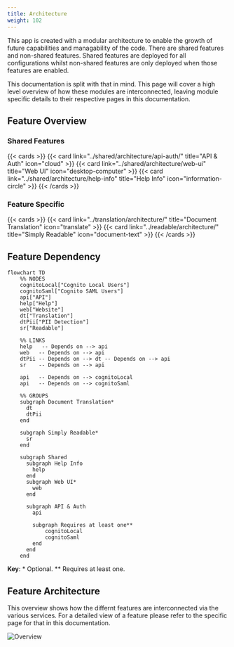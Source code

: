 ```yaml
---
title: Architecture
weight: 102
---
```


<!--
Copyright Amazon.com, Inc. or its affiliates. All Rights Reserved.
SPDX-License-Identifier: MIT-0
-->

This app is created with a modular architecture to enable the growth of future capabilities and managability of the code. There are shared features and non-shared features. Shared features are deployed for all configurations whilst non-shared features are only deployed when those features are enabled. 

This documentation is split with that in mind. This page will cover a high level overview of how these modules are interconnected, leaving module specific details to their respective pages in this documentation.

## Feature Overview

### Shared Features
{{< cards >}}
  {{< card link="../shared/architecture/api-auth/" title="API & Auth" icon="cloud" >}}
  {{< card link="../shared/architecture/web-ui" title="Web UI" icon="desktop-computer" >}}
  {{< card link="../shared/architecture/help-info" title="Help Info" icon="information-circle" >}}
{{< /cards >}}


### Feature Specific
{{< cards >}}
  {{< card link="../translation/architecture/" title="Document Translation" icon="translate" >}}
  {{< card link="../readable/architecture/" title="Simply Readable" icon="document-text" >}}
{{< /cards >}}

## Feature Dependency 

```mermaid
flowchart TD
    %% NODES
    cognitoLocal["Cognito Local Users"]
    cognitoSaml["Cognito SAML Users"]
    api["API"]
    help["Help"]
    web["Website"]
    dt["Translation"]
    dtPii["PII Detection"]
    sr["Readable"]

    %% LINKS
    help   -- Depends on --> api
    web   -- Depends on --> api
    dtPii -- Depends on --> dt -- Depends on --> api
    sr    -- Depends on --> api

    api   -- Depends on --> cognitoLocal
    api   -- Depends on --> cognitoSaml

    %% GROUPS
    subgraph Document Translation*
      dt
      dtPii
    end

    subgraph Simply Readable*
      sr
    end

    subgraph Shared
      subgraph Help Info
        help
      end
      subgraph Web UI*
        web
      end

      subgraph API & Auth
        api

        subgraph Requires at least one**
            cognitoLocal
            cognitoSaml
        end
      end
    end
```

**Key**: \* Optional. \*\* Requires at least one.

## Feature Architecture
This overview shows how the differnt features are interconnected via the various services. For a detailed view of a feature please refer to the specific page for that in this documentation.

![Overview](/diagrams/overview.png)